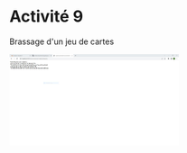 # Activité 9

Brassage d'un jeu de cartes

<img
  src="cartes.JPG"
  alt="Capture d'écran"
  title="Capture d'écran"
  style="display: inline-block; margin: 0 auto; max-width: 300px">